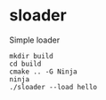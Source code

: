 # sloader
Simple loader
```
mkdir build
cd build
cmake .. -G Ninja
ninja
./sloader --load hello
```
